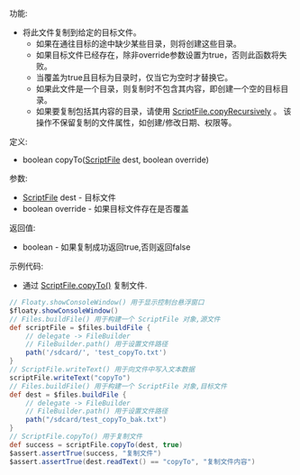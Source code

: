 功能:

+ 将此文件复制到给定的目标文件。
    + 如果在通往目标的途中缺少某些目录，则将创建这些目录。
    + 如果目标文件已经存在，除非override参数设置为true，否则此函数将失败。
    + 当覆盖为true且目标为目录时，仅当它为空时才替换它。
    + 如果此文件是一个目录，则复制时不包含其内容，即创建一个空的目标目录。
    + 如果要复制包括其内容的目录，请使用
      [ScriptFile.copyRecursively](/API/File/ScriptFile/README.md?id=copyRecursively) 。
      该操作不保留复制的文件属性，如创建/修改日期、权限等。

定义:

+ boolean copyTo([ScriptFile](/API/File/ScriptFile/README.md) dest, boolean override)

参数:

+ [ScriptFile](/API/File/ScriptFile/README.md) dest - 目标文件
+ boolean override - 如果目标文件存在是否覆盖

返回值:

+ boolean - 如果复制成功返回true,否则返回false

示例代码:

+ 通过 [ScriptFile.copyTo()](/API/File/ScriptFile/README.md?id=copyTo) 复制文件.

```groovy
// Floaty.showConsoleWindow() 用于显示控制台悬浮窗口
$floaty.showConsoleWindow()
// Files.buildFile() 用于构建一个 ScriptFile 对象,源文件
def scriptFile = $files.buildFile {
    // delegate -> FileBuilder
    // FileBuilder.path() 用于设置文件路径
    path('/sdcard/', 'test_copyTo.txt')
}
// ScriptFile.writeText() 用于向文件中写入文本数据
scriptFile.writeText("copyTo")
// Files.buildFile() 用于构建一个 ScriptFile 对象,目标文件
def dest = $files.buildFile {
    // delegate -> FileBuilder
    // FileBuilder.path() 用于设置文件路径
    path("/sdcard/test_copyTo_bak.txt")
}
// ScriptFile.copyTo() 用于复制文件
def success = scriptFile.copyTo(dest, true)
$assert.assertTrue(success, "复制文件")
$assert.assertTrue(dest.readText() == "copyTo", "复制文件内容")
```